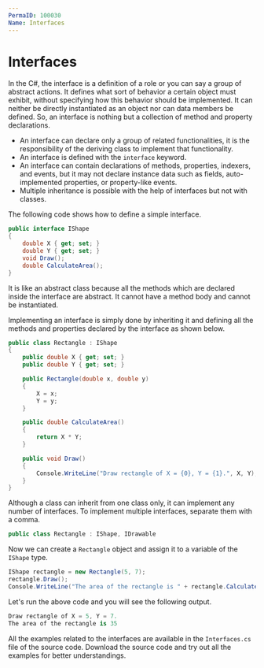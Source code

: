 ```yaml
---
PermaID: 100030
Name: Interfaces
---
```


# Interfaces

In the C#, the interface is a definition of a role or you can say a group of abstract actions. It defines what sort of behavior a certain object must exhibit, without specifying how this behavior should be implemented. It can neither be directly instantiated as an object nor can data members be defined. So, an interface is nothing but a collection of method and property declarations.


 - An interface can declare only a group of related functionalities, it is the responsibility of the deriving class to implement that functionality.
 - An interface is defined with the `interface` keyword.
 - An interface can contain declarations of methods, properties, indexers, and events, but it may not declare instance data such as fields, auto-implemented properties, or property-like events.
 - Multiple inheritance is possible with the help of interfaces but not with classes.

The following code shows how to define a simple interface.

```csharp
public interface IShape
{
    double X { get; set; }
    double Y { get; set; }
    void Draw();
    double CalculateArea();
}
```

It is like an abstract class because all the methods which are declared inside the interface are abstract. It cannot have a method body and cannot be instantiated.

Implementing an interface is simply done by inheriting it and defining all the methods and properties declared by the interface as shown below.

```csharp
public class Rectangle : IShape
{
    public double X { get; set; }
    public double Y { get; set; }

    public Rectangle(double x, double y)
    {
        X = x;
        Y = y;
    }

    public double CalculateArea()
    {
        return X * Y;
    }

    public void Draw()
    {
        Console.WriteLine("Draw rectangle of X = {0}, Y = {1}.", X, Y);
    }
}
```

Although a class can inherit from one class only, it can implement any number of interfaces. To implement multiple interfaces, separate them with a comma.

```csharp
public class Rectangle : IShape, IDrawable
```

Now we can create a `Rectangle` object and assign it to a variable of the `IShape` type.

```csharp
IShape rectangle = new Rectangle(5, 7);
rectangle.Draw();
Console.WriteLine("The area of the rectangle is " + rectangle.CalculateArea());
```

Let's run the above code and you will see the following output.

```csharp
Draw rectangle of X = 5, Y = 7.
The area of the rectangle is 35
```

All the examples related to the interfaces are available in the `Interfaces.cs` file of the source code. Download the source code and try out all the examples for better understandings.


